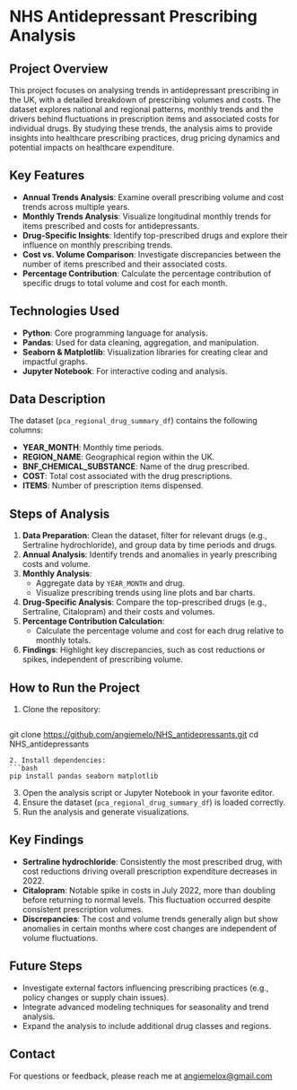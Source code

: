 # NHS Antidepressant Prescribing Analysis

## Project Overview
This project focuses on analysing trends in antidepressant prescribing in the UK, with a detailed breakdown of prescribing volumes and costs. The dataset explores national and regional patterns, monthly trends and the drivers behind fluctuations in prescription items and associated costs for individual drugs. By studying these trends, the analysis aims to provide insights into healthcare prescribing practices, drug pricing dynamics and potential impacts on healthcare expenditure.

## Key Features
- **Annual Trends Analysis**: Examine overall prescribing volume and cost trends across multiple years.
- **Monthly Trends Analysis**: Visualize longitudinal monthly trends for items prescribed and costs for antidepressants.
- **Drug-Specific Insights**: Identify top-prescribed drugs and explore their influence on monthly prescribing trends.
- **Cost vs. Volume Comparison**: Investigate discrepancies between the number of items prescribed and their associated costs.
- **Percentage Contribution**: Calculate the percentage contribution of specific drugs to total volume and cost for each month.

## Technologies Used
- **Python**: Core programming language for analysis.
- **Pandas**: Used for data cleaning, aggregation, and manipulation.
- **Seaborn & Matplotlib**: Visualization libraries for creating clear and impactful graphs.
- **Jupyter Notebook**: For interactive coding and analysis.

## Data Description
The dataset (`pca_regional_drug_summary_df`) contains the following columns:
- **YEAR_MONTH**: Monthly time periods.
- **REGION_NAME**: Geographical region within the UK.
- **BNF_CHEMICAL_SUBSTANCE**: Name of the drug prescribed.
- **COST**: Total cost associated with the drug prescriptions.
- **ITEMS**: Number of prescription items dispensed.

## Steps of Analysis
1. **Data Preparation**: Clean the dataset, filter for relevant drugs (e.g., Sertraline hydrochloride), and group data by time periods and drugs.
2. **Annual Analysis**: Identify trends and anomalies in yearly prescribing costs and volume.
3. **Monthly Analysis**:
   - Aggregate data by `YEAR_MONTH` and drug.
   - Visualize prescribing trends using line plots and bar charts.
4. **Drug-Specific Analysis**: Compare the top-prescribed drugs (e.g., Sertraline, Citalopram) and their costs and volumes.
5. **Percentage Contribution Calculation**:
   - Calculate the percentage volume and cost for each drug relative to monthly totals.
6. **Findings**: Highlight key discrepancies, such as cost reductions or spikes, independent of prescribing volume.

## How to Run the Project
1. Clone the repository:
   ```bash
  git clone https://github.com/angiemelo/NHS_antidepressants.git
  cd NHS_antidepressants
   ```
2. Install dependencies:
   ```bash
   pip install pandas seaborn matplotlib
   ```
3. Open the analysis script or Jupyter Notebook in your favorite editor.
4. Ensure the dataset (`pca_regional_drug_summary_df`) is loaded correctly.
5. Run the analysis and generate visualizations.

## Key Findings
- **Sertraline hydrochloride**: Consistently the most prescribed drug, with cost reductions driving overall prescription expenditure decreases in 2022.
- **Citalopram**: Notable spike in costs in July 2022, more than doubling before returning to normal levels. This fluctuation occurred despite consistent prescription volumes.
- **Discrepancies**: The cost and volume trends generally align but show anomalies in certain months where cost changes are independent of volume fluctuations.

## Future Steps
- Investigate external factors influencing prescribing practices (e.g., policy changes or supply chain issues).
- Integrate advanced modeling techniques for seasonality and trend analysis.
- Expand the analysis to include additional drug classes and regions.

## Contact
For questions or feedback, please reach me at angiemelox@gmail.com
